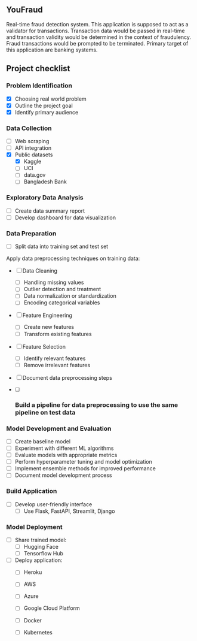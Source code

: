 ## YouFraud

Real-time fraud detection system. This application is supposed to act as a validator for transactions. Transaction data would be passed in real-time and transaction validity would be determined in the context of fraudulency. Fraud transactions would be prompted to be terminated. Primary target of this application are banking systems.

## Project checklist

### Problem Identification

- [x] Choosing real world problem
- [x] Outline the project goal
- [x] Identify primary audience

### Data Collection

- [ ] Web scraping
- [ ] API integration
- [x] Public datasets
  - [x] Kaggle
  - [ ] UCI
  - [ ] data.gov
  - [ ] Bangladesh Bank

### Exploratory Data Analysis

- [ ] Create data summary report
- [ ] Develop dashboard for data visualization

### Data Preparation

- [ ] Split data into training set and test set

Apply data preprocessing techniques on training data:

- [ ] Data Cleaning
  - [ ] Handling missing values
  - [ ] Outlier detection and treatment
  - [ ] Data normalization or standardization
  - [ ] Encoding categorical variables
- [ ] Feature Engineering
  - [ ] Create new features
  - [ ] Transform existing features
- [ ] Feature Selection
  - [ ] Identify relevant features
  - [ ] Remove irrelevant features
- [ ] Document data preprocessing steps

- [ ] ### Build a pipeline for data preprocessing to use the same pipeline on test data

### Model Development and Evaluation

- [ ] Create baseline model
- [ ] Experiment with different ML algorithms
- [ ] Evaluate models with appropriate metrics
- [ ] Perform hyperparameter tuning and model optimization
- [ ] Implement ensemble methods for improved performance
- [ ] Document model development process

### Build Application

- [ ] Develop user-friendly interface
  - [ ] Use Flask, FastAPI, Streamlit, Django

### Model Deployment

- [ ] Share trained model:
  - [ ] Hugging Face
  - [ ] Tensorflow Hub
- [ ] Deploy application:
  - [ ] Heroku
  - [ ] AWS
  - [ ] Azure
  - [ ] Google Cloud Platform
  - [ ] Docker
  - [ ] Kubernetes

